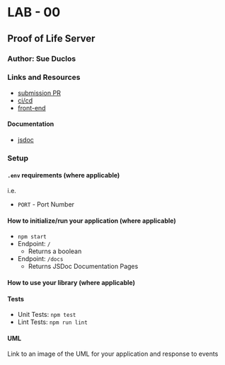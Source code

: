 # LAB - 00

## Proof of Life Server

### Author: Sue Duclos

### Links and Resources

- [submission PR](https://github.com/sueduclos-401-advanced-javascript/lab-00/pull/1)
- [ci/cd](https://travis-ci.com/github/sueduclos-401-advanced-javascript/lab-00)
- [front-end](https://sueduclos-lab-00.herokuapp.com/)

#### Documentation

- [jsdoc](https://sueduclos-lab-00.herokuapp.com/docs/)

### Setup

#### `.env` requirements (where applicable)

i.e.

- `PORT` - Port Number

#### How to initialize/run your application (where applicable)

- `npm start`
- Endpoint: `/`
  - Returns a boolean
- Endpoint: `/docs`
  - Returns JSDoc Documentation Pages

#### How to use your library (where applicable)

#### Tests

- Unit Tests: `npm test`
- Lint Tests: `npm run lint`

#### UML

Link to an image of the UML for your application and response to events
